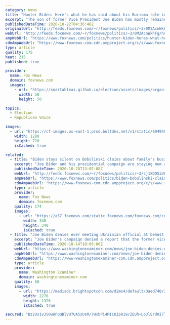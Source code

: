 ```yaml
---
category: news
title: "Hunter Biden: Here's what he has said about his Burisma role in Ukraine"
excerpt: "The son of former Vice President Joe Biden has mostly remained mum on the allegations of impropriety while working on the board of Ukrainian oil company Burisma. Here’s what he has said about it in the past."
publishedDateTime: 2020-10-22T04:36:46Z
originalUrl: "http://feeds.foxnews.com/~r/foxnews/politics/~3/0M2AcnWkhFg/hunter-biden-heres-what-he-has-said-about-his-burisma-role-in-ukraine"
webUrl: "http://feeds.foxnews.com/~r/foxnews/politics/~3/0M2AcnWkhFg/hunter-biden-heres-what-he-has-said-about-his-burisma-role-in-ukraine"
ampWebUrl: "https://www.foxnews.com/politics/hunter-biden-heres-what-he-has-said-about-his-burisma-role-in-ukraine.amp"
cdnAmpWebUrl: "https://www-foxnews-com.cdn.ampproject.org/c/s/www.foxnews.com/politics/hunter-biden-heres-what-he-has-said-about-his-burisma-role-in-ukraine.amp"
type: article
quality: 175
heat: 215
published: true

provider:
  name: Fox News
  domain: foxnews.com
  images:
    - url: "https://smartableai.github.io/election/assets/images/organizations/foxnews.com-50x50.jpg"
      width: 50
      height: 50

topics:
  - Election
  - Republican Voice

images:
  - url: "https://cf-images.us-east-1.prod.boltdns.net/v1/static/694940094001/4f3a7762-f52e-46a0-9028-8d3839245c76/529fc3a8-4e55-4ff9-a9aa-8dfd05a806c2/1280x720/match/image.jpg"
    width: 1280
    height: 720
    isCached: true

related:
  - title: "Biden stays silent on Bobulinski claims about family's business ventures"
    excerpt: "Joe Biden and his presidential campaign are staying mum after Hunter Biden’s former business associate went public to say he met twice in the past with the former vice president "
    publishedDateTime: 2020-10-28T13:07:08Z
    webUrl: "http://feeds.foxnews.com/~r/foxnews/politics/~3/zj1XQOSiU60/biden-bobulinski-claims-family-business-deals"
    ampWebUrl: "https://www.foxnews.com/politics/biden-bobulinski-claims-family-business-deals.amp"
    cdnAmpWebUrl: "https://www-foxnews-com.cdn.ampproject.org/c/s/www.foxnews.com/politics/biden-bobulinski-claims-family-business-deals.amp"
    type: article
    provider:
      name: Fox News
      domain: foxnews.com
    quality: 174
    images:
      - url: "https://a57.foxnews.com/static.foxnews.com/foxnews.com/content/uploads/2020/10/340/340/brooke-singman-headshot.jpg?ve=1&tl=1"
        width: 340
        height: 340
        isCached: true
  - title: "Joe Biden denies ever meeting Ukrainian official at behest of son Hunter and slams Rudy Giuliani's 'conspiracy theories'"
    excerpt: "Joe Biden's campaign denied a report that the former vice president met with a Ukrainian businessman who worked with his son, Hunter Biden. “Investigations by the press, during impeachment ..."
    publishedDateTime: 2020-10-14T18:05:00Z
    webUrl: "https://www.washingtonexaminer.com/news/joe-biden-denies-ever-meeting-ukrainian-official-at-behest-of-son-hunter-slams-rudy-giulianis-conspiracy-theories"
    ampWebUrl: "https://www.washingtonexaminer.com/news/joe-biden-denies-ever-meeting-ukrainian-official-at-behest-of-son-hunter-slams-rudy-giulianis-conspiracy-theories?_amp=true"
    cdnAmpWebUrl: "https://www-washingtonexaminer-com.cdn.ampproject.org/c/s/www.washingtonexaminer.com/news/joe-biden-denies-ever-meeting-ukrainian-official-at-behest-of-son-hunter-slams-rudy-giulianis-conspiracy-theories?_amp=true"
    type: article
    provider:
      name: Washington Examiner
      domain: washingtonexaminer.com
    quality: 60
    images:
      - url: "https://mediadc.brightspotcdn.com/dims4/default/3aed740/2147483647/strip/true/crop/2276x1326+0+0/resize/2276x1326!/quality/90/?url=https%3A%2F%2Fmediadc.brightspotcdn.com%2F43%2F1f%2F2c6e67be4379a74b505b167e9db0%2Fap19277700435833.jpg"
        width: 2276
        height: 1326
        isCached: true

secured: "Bz2Ux1vJSOwHPpQBlVU7UA5zUsM/7HsbPi4MICKIpR19/ZEUh+LoJlErd0I7las4fKugDt14Uq3M8AzcC2iPUkHtcJO2AjUvAGCP9iIf0NH28ANrPLIO6kQXsf24jEZYlEwiHgxXL2sKae2pTZ2evEG2mD+dNrLISR5OkkDvWUS7B3TqI7NaGrFZB2l+oIRo2/Nln3V8nb7GBKdDVSYaKxA4/ZJl95578cNry+/5mrccnJkvJFVedlWWdRX386tVSOHvjaAfna6okkHDGlPgH8dFdLzjTMOSxiZ0u+/0+EJqsNnowwy8bPkn62/DfXI9g0kNYWg3zs6eaSJCDdM9ExqWwHX+Hz1OzNyqNl0NAl8=;QfwRwENrjhC4Y/pOq7Sqkw=="
---
```


